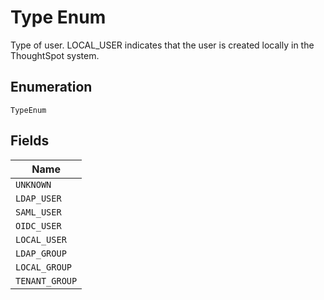 
# Type Enum

Type of user. LOCAL_USER indicates that the user is created locally in the ThoughtSpot system.

## Enumeration

`TypeEnum`

## Fields

| Name |
|  --- |
| `UNKNOWN` |
| `LDAP_USER` |
| `SAML_USER` |
| `OIDC_USER` |
| `LOCAL_USER` |
| `LDAP_GROUP` |
| `LOCAL_GROUP` |
| `TENANT_GROUP` |

